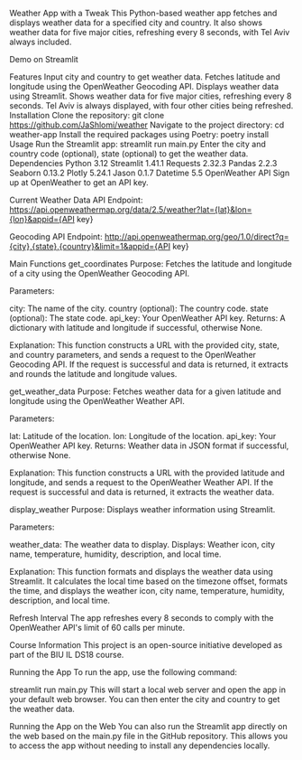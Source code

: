 Weather App with a Tweak
This Python-based weather app fetches and displays weather data for a specified city and country. It also shows weather data for five major cities, refreshing every 8 seconds, with Tel Aviv always included.

Demo on Streamlit

Features
Input city and country to get weather data.
Fetches latitude and longitude using the OpenWeather Geocoding API.
Displays weather data using Streamlit.
Shows weather data for five major cities, refreshing every 8 seconds.
Tel Aviv is always displayed, with four other cities being refreshed.
Installation
Clone the repository:
git clone https://github.com/JaShlomi/weather
Navigate to the project directory:
cd weather-app
Install the required packages using Poetry:
poetry install
Usage
Run the Streamlit app:
streamlit run main.py
Enter the city and country code (optional), state (optional) to get the weather data.
Dependencies
Python 3.12
Streamlit 1.41.1
Requests 2.32.3
Pandas 2.2.3
Seaborn 0.13.2
Plotly 5.24.1
Jason 0.1.7
Datetime 5.5
OpenWeather API
Sign up at OpenWeather to get an API key.

Current Weather Data API
Endpoint: https://api.openweathermap.org/data/2.5/weather?lat={lat}&lon={lon}&appid={API key}

Geocoding API
Endpoint: http://api.openweathermap.org/geo/1.0/direct?q={city},{state},{country}&limit=1&appid={API key}

Main Functions
get_coordinates
Purpose: Fetches the latitude and longitude of a city using the OpenWeather Geocoding API.

Parameters:

city: The name of the city.
country (optional): The country code.
state (optional): The state code.
api_key: Your OpenWeather API key.
Returns: A dictionary with latitude and longitude if successful, otherwise None.

Explanation: This function constructs a URL with the provided city, state, and country parameters, and sends a request to the OpenWeather Geocoding API. If the request is successful and data is returned, it extracts and rounds the latitude and longitude values.

get_weather_data
Purpose: Fetches weather data for a given latitude and longitude using the OpenWeather Weather API.

Parameters:

lat: Latitude of the location.
lon: Longitude of the location.
api_key: Your OpenWeather API key.
Returns: Weather data in JSON format if successful, otherwise None.

Explanation: This function constructs a URL with the provided latitude and longitude, and sends a request to the OpenWeather Weather API. If the request is successful and data is returned, it extracts the weather data.

display_weather
Purpose: Displays weather information using Streamlit.

Parameters:

weather_data: The weather data to display.
Displays: Weather icon, city name, temperature, humidity, description, and local time.

Explanation: This function formats and displays the weather data using Streamlit. It calculates the local time based on the timezone offset, formats the time, and displays the weather icon, city name, temperature, humidity, description, and local time.

Refresh Interval
The app refreshes every 8 seconds to comply with the OpenWeather API's limit of 60 calls per minute.

Course Information
This project is an open-source initiative developed as part of the BIU IL DS18 course.

Running the App
To run the app, use the following command:

streamlit run main.py
This will start a local web server and open the app in your default web browser. You can then enter the city and country to get the weather data.

Running the App on the Web
You can also run the Streamlit app directly on the web based on the main.py file in the GitHub repository. This allows you to access the app without needing to install any dependencies locally.
